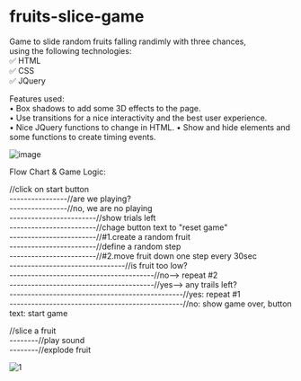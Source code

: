 # fruits-slice-game    

Game to slide random fruits falling randimly with three chances,  
using the following technologies:       
✅ HTML       
✅ CSS      
✅ JQuery     

Features used:    
•	Box shadows to add some 3D effects to the page.   
•	Use transitions for a nice interactivity and the best user experience.   
•	Nice JQuery functions to change in HTML.
•	Show and hide elements and some functions to create timing events.   

![image](https://github.com/user-attachments/assets/a774b4a9-8400-442d-91ca-b79f370001d1)


Flow Chart & Game Logic: 

//click on start button    
----------------//are we playing?    	
----------------//no, we are no playing    
------------------------//show trials left  
------------------------//chage button text to "reset game"  
------------------------//#1.create a random fruit  
------------------------//define a random step  
------------------------//#2.move fruit down one step every 30sec  
--------------------------------//is fruit too low?  
----------------------------------------//no-->  repeat #2  
----------------------------------------//yes--> any trails left?  
------------------------------------------------//yes: repeat #1  
------------------------------------------------//no: show game over, button text: start game  

//slice a fruit  
--------//play sound  
--------//explode fruit  
 
![1](https://github.com/user-attachments/assets/64dfdc49-e6da-4c2b-8d8e-17732686194d)
